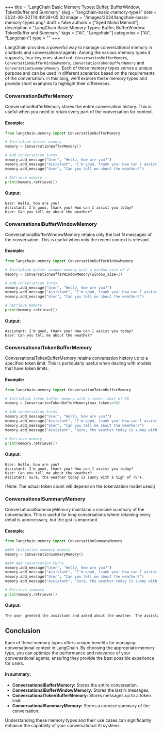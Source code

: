 +++
title = "LangChain Basic Memory Types: Buffer, BufferWindow, TokenBuffer and Summary"
slug = "langchain-basic-memory-types"
date = 2024-06-30T14:49:39+05:30
image = "/images/2024/langchain-basic-memory-types.png"
draft = false
authors = ["Syed Mohd Mehndi"]
description = "LangChain Basic Memory Types: Buffer, BufferWindow, TokenBuffer and Summary"
tags = ["AI", "Langchain"]
categories = ["AI", "Langchain"]
type = ""
+++

LangChain provides a powerful way to manage conversational memory in chatbots and conversational agents. Among the various memory types it supports, four key ones stand out: `ConversationBufferMemory`, `ConversationBufferWindowMemory`, `ConversationTokenBufferMemory` and `ConversationSummaryMemory`. Each of these memory types serves a unique purpose and can be used in different scenarios based on the requirements of the conversation. In this blog, we'll explore these memory types and provide short examples to highlight their differences.

### ConversationBufferMemory

ConversationBufferMemory stores the entire conversation history. This is useful when you need to retain every part of the conversation for context.

#### Example:

```python
from langchain.memory import ConversationBufferMemory

# Initialize buffer memory
memory = ConversationBufferMemory()

# Add conversation turns
memory.add_message("User", "Hello, how are you?")
memory.add_message("Assistant", "I'm good, thank you! How can I assist you today?")
memory.add_message("User", "Can you tell me about the weather?")

# Retrieve memory
print(memory.retrieve())
```

#### Output:

```vbnet
User: Hello, how are you?
Assistant: I'm good, thank you! How can I assist you today?
User: Can you tell me about the weather?
```

### ConversationalBufferWindowMemory

ConversationalBufferWindowMemory retains only the last N messages of the conversation. This is useful when only the recent context is relevant.

#### Example:

```python
from langchain.memory import ConversationBufferWindowMemory

# Initialize buffer window memory with a window size of 2
memory = ConversationBufferWindowMemory(window_size=2)

# Add conversation turns
memory.add_message("User", "Hello, how are you?")
memory.add_message("Assistant", "I'm good, thank you! How can I assist you today?")
memory.add_message("User", "Can you tell me about the weather?")

# Retrieve memory
print(memory.retrieve())
```

#### Output:

```vbnet
Assistant: I'm good, thank you! How can I assist you today?
User: Can you tell me about the weather?
```

### ConversationalTokenBufferMemory

ConversationalTokenBufferMemory retains conversation history up to a specified token limit. This is particularly useful when dealing with models that have token limits.

#### Example:

```python
from langchain.memory import ConversationTokenBufferMemory

# Initialize token buffer memory with a token limit of 50
memory = ConversationTokenBufferMemory(max_tokens=50)

# Add conversation turns
memory.add_message("User", "Hello, how are you?")
memory.add_message("Assistant", "I'm good, thank you! How can I assist you today?")
memory.add_message("User", "Can you tell me about the weather?")
memory.add_message("Assistant", "Sure, the weather today is sunny with a high of 75°F.")

# Retrieve memory
print(memory.retrieve())
```

#### Output:

```vbnet
User: Hello, how are you?
Assistant: I'm good, thank you! How can I assist you today?
User: Can you tell me about the weather?
Assistant: Sure, the weather today is sunny with a high of 75°F.
```

(Note: The actual token count will depend on the tokenization model used.)

### ConversationalSummaryMemory

ConversationalSummaryMemory maintains a concise summary of the conversation. This is useful for long conversations where retaining every detail is unnecessary, but the gist is important.

#### Example:

```python
from langchain.memory import ConversationSummaryMemory

#### Initialize summary memory
memory = ConversationSummaryMemory()

#### Add conversation turns
memory.add_message("User", "Hello, how are you?")
memory.add_message("Assistant", "I'm good, thank you! How can I assist you today?")
memory.add_message("User", "Can you tell me about the weather?")
memory.add_message("Assistant", "Sure, the weather today is sunny with a high of 75°F.")

# Retrieve summary
print(memory.retrieve())
```

#### Output:

```csharp
The user greeted the assistant and asked about the weather. The assistant responded that the weather is sunny with a high of 75°F.
```

## Conclusion

Each of these memory types offers unique benefits for managing conversational context in LangChain. By choosing the appropriate memory type, you can optimize the performance and relevance of your conversational agents, ensuring they provide the best possible experience for users.

#### In summary:

- **ConversationalBufferMemory:** Stores the entire conversation.
- **ConversationalBufferWindowMemory:** Stores the last N messages.
- **ConversationalTokenBufferMemory:** Stores messages up to a token limit.
- **ConversationalSummaryMemory:** Stores a concise summary of the conversation.

Understanding these memory types and their use cases can significantly enhance the capability of your conversational AI systems.
